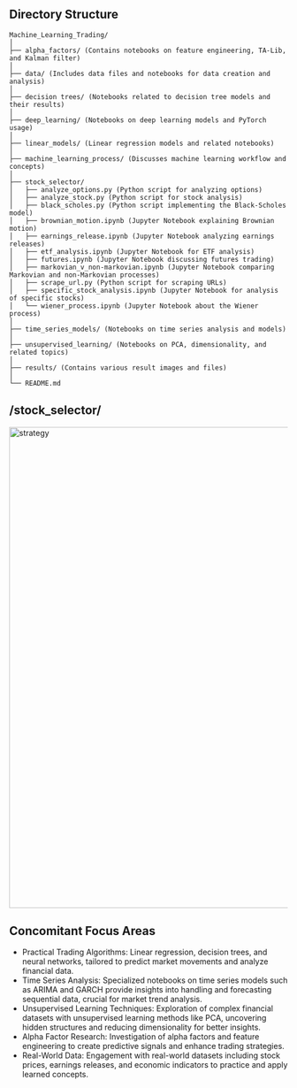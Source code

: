 ## Directory Structure

```
Machine_Learning_Trading/
│
├── alpha_factors/ (Contains notebooks on feature engineering, TA-Lib, and Kalman filter)
│
├── data/ (Includes data files and notebooks for data creation and analysis)
│
├── decision trees/ (Notebooks related to decision tree models and their results)
│
├── deep_learning/ (Notebooks on deep learning models and PyTorch usage)
│
├── linear_models/ (Linear regression models and related notebooks)
│
├── machine_learning_process/ (Discusses machine learning workflow and concepts)
│
├── stock_selector/
│   ├── analyze_options.py (Python script for analyzing options)
│   ├── analyze_stock.py (Python script for stock analysis)
│   ├── black_scholes.py (Python script implementing the Black-Scholes model)
│   ├── brownian_motion.ipynb (Jupyter Notebook explaining Brownian motion)
│   ├── earnings_release.ipynb (Jupyter Notebook analyzing earnings releases)
│   ├── etf_analysis.ipynb (Jupyter Notebook for ETF analysis)
│   ├── futures.ipynb (Jupyter Notebook discussing futures trading)
│   ├── markovian_v_non-markovian.ipynb (Jupyter Notebook comparing Markovian and non-Markovian processes)
│   ├── scrape_url.py (Python script for scraping URLs)
│   ├── specific_stock_analysis.ipynb (Jupyter Notebook for analysis of specific stocks)
│   └── wiener_process.ipynb (Jupyter Notebook about the Wiener process)
│
├── time_series_models/ (Notebooks on time series analysis and models)
│
├── unsupervised_learning/ (Notebooks on PCA, dimensionality, and related topics)
│
├── results/ (Contains various result images and files)
│
└── README.md
```

## /stock_selector/

<img width="870" alt="strategy" src="https://github.com/SaumikDana/Machine_Learning_Trading/assets/9474631/2b054d24-44b1-4a2a-bf7e-1be75ad09afd">


## Concomitant Focus Areas

- Practical Trading Algorithms: Linear regression, decision trees, and neural networks, tailored to predict market movements and analyze financial data.
- Time Series Analysis: Specialized notebooks on time series models such as ARIMA and GARCH provide insights into handling and forecasting sequential data, crucial for market trend analysis.
- Unsupervised Learning Techniques: Exploration of complex financial datasets with unsupervised learning methods like PCA, uncovering hidden structures and reducing dimensionality for better insights.
- Alpha Factor Research: Investigation of alpha factors and feature engineering to create predictive signals and enhance trading strategies.
- Real-World Data: Engagement with real-world datasets including stock prices, earnings releases, and economic indicators to practice and apply learned concepts.
